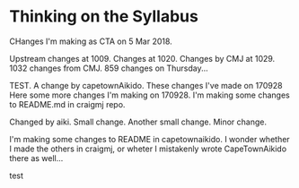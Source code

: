 # Thinking on the Syllabus

CHanges I'm making as CTA on 5 Mar 2018.

Upstream changes at 1009.
Changes at 1020.
Changes by CMJ at 1029.
1032 changes from CMJ.
859 changes on Thursday...

TEST. A change by capetownAikido.
These changes I've made on 170928
Here some more changes I'm making on 170928.
I'm making some changes to README.md in craigmj repo.

Changed by aiki. Small change. Another small change.
Minor change.

I'm making some changes to README in capetownaikido. I wonder whether I made the others in craigmj, or wheter I mistakenly wrote CapeTownAikido there as well...

test
